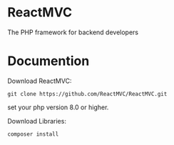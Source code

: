 # ReactMVC
The PHP framework for backend developers

# Documention
Download ReactMVC: 
```
git clone https://github.com/ReactMVC/ReactMVC.git
```
set your php version 8.0 or higher.

Download Libraries:
```
composer install
```
